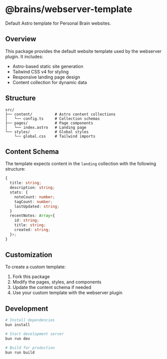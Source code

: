 # @brains/webserver-template

Default Astro template for Personal Brain websites.

## Overview

This package provides the default website template used by the webserver plugin. It includes:

- Astro-based static site generation
- Tailwind CSS v4 for styling
- Responsive landing page design
- Content collection for dynamic data

## Structure

```
src/
├── content/          # Astro content collections
│   └── config.ts     # Collection schemas
├── pages/            # Page components
│   └── index.astro   # Landing page
└── styles/           # Global styles
    └── global.css    # Tailwind imports
```

## Content Schema

The template expects content in the `landing` collection with the following structure:

```typescript
{
  title: string;
  description: string;
  stats: {
    noteCount: number;
    tagCount: number;
    lastUpdated: string;
  }
  recentNotes: Array<{
    id: string;
    title: string;
    created: string;
  }>;
}
```

## Customization

To create a custom template:

1. Fork this package
2. Modify the pages, styles, and components
3. Update the content schema if needed
4. Use your custom template with the webserver plugin

## Development

```bash
# Install dependencies
bun install

# Start development server
bun run dev

# Build for production
bun run build
```
